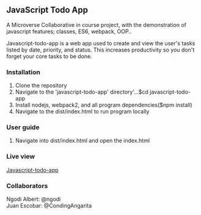 JavaScript Todo App
-------------------

A Microverse Collaborative in course project, with the demonstration of javascript features; classes, ES6, webpack, OOP..

Javascript-todo-app is a web app used to create and view the user's tasks listed by date, priority, and status. This increases productivity so you don't forget your core tasks to be done.

### Installation

1.  Clone the repository
2.  Navigate to the 'javascript-todo-app' directory'...$cd javascript-todo-app
3.  Install nodejs, webpack2, and all program dependencies($npm install)
4.  Navigate to the dist/index.html to run program locally

### User guide

1.  Navigate into dist/index.html and open the index.html

### Live view

[Javascript-todo-app](#)

### Collaborators

Ngodi Albert: @ngodi  
Juan Escobar: @CondingAngarita
